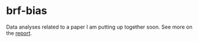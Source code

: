 # brf-bias 

Data analyses related to a paper I am putting up together soon.
See more on the [report](https://druglogics.github.io/brf-bias/).

